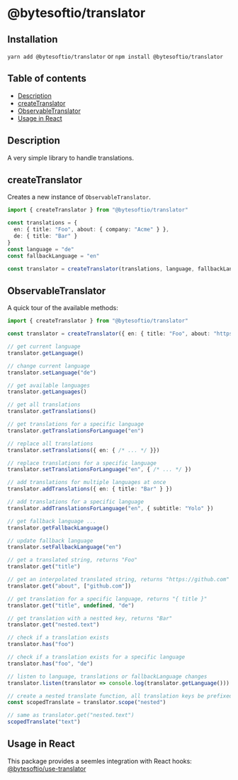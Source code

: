 # @bytesoftio/translator

## Installation

`yarn add @bytesoftio/translator` or `npm install @bytesoftio/translator`

## Table of contents

<!-- START doctoc generated TOC please keep comment here to allow auto update -->
<!-- DON'T EDIT THIS SECTION, INSTEAD RE-RUN doctoc TO UPDATE -->


- [Description](#description)
- [createTranslator](#createtranslator)
- [ObservableTranslator](#observabletranslator)
- [Usage in React](#usage-in-react)

<!-- END doctoc generated TOC please keep comment here to allow auto update -->

## Description

A very simple library to handle translations.

## createTranslator

Creates a new instance of `ObservableTranslator`.

```ts
import { createTranslator } from "@bytesoftio/translator"

const translations = {
  en: { title: "Foo", about: { company: "Acme" } },
  de: { title: "Bar" }
}
const language = "de"
const fallbackLanguage = "en"

const translator = createTranslator(translations, language, fallbackLanguage)
```

## ObservableTranslator

A quick tour of the available methods:

```ts
import { createTranslator } from "@bytesoftio/translator"

const translator = createTranslator({ en: { title: "Foo", about: "https://$1", nested: { text: "Bar" } }}, "en")

// get current language
translator.getLanguage()

// change current language
translator.setLanguage("de")

// get available languages
translator.getLanguages()

// get all translations
translator.getTranslations()

// get translations for a specific language
translator.getTranslationsForLanguage("en")

// replace all translations
translator.setTranslations({ en: { /* ... */ }})

// replace translations for a specific language
translator.setTranslationsForLanguage("en", { /* ... */ })

// add translations for multiple languages at once
translator.addTranslations({ en: { title: "Bar" } })

// add translations for a specific language
translator.addTranslationsForLanguage("en", { subtitle: "Yolo" })

// get fallback language ...
translator.getFallbackLanguage()

// update fallback language
translator.setFallbackLanguage("en")

// get a translated string, returns "Foo"
translator.get("title")

// get an interpolated translated string, returns "https://github.com"
translator.get("about", ["github.com"])

// get translation for a specific language, returns "{ title }"
translator.get("title", undefined, "de")

// get translation with a nestted key, returns "Bar"
translator.get("nested.text")

// check if a translation exists
translator.has("foo")

// check if a translation exists for a specific language
translator.has("foo", "de")

// listen to language, translations or fallbackLanguage changes
translator.listen(translator => console.log(translator.getLanguage()))

// create a nested translate function, all translation keys be prefixed with the given scope "nested"
const scopedTranslate = translator.scope("nested")

// same as translator.get("nested.text")
scopedTranslate("text")
```

## Usage in React

This package provides a seemles integration with React hooks: [@bytesoftio/use-translator](https://github.com/bytesoftio/use-translator)